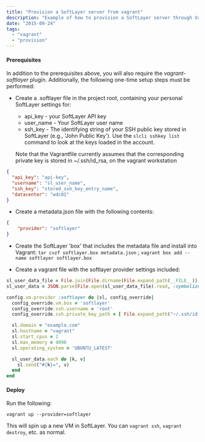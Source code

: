 ```yaml
---
title: "Provision a SoftLayer server from vagrant"
description: "Example of how to provision a SoftLayer server through Vagrant"
date: "2015-09-24"
tags:
  - "vagrant"
  - "provision"
---
```


#### Prerequisites

In addition to the prerequisites above, you will also require the *vagrant-softlayer* plugin.  Additionally, the following one-time setup steps must be performed:

+ Create a .softlayer file in the project root, containing your personal SoftLayer settings for:
    * api_key - your SoftLayer API key
    * user_name - Your SoftLayer user name
    * ssh_key - The identifying string of your SSH public key stored in SoftLayer (e.g., 'John Public Key'). Use the `slcli sshkey list` command to look at the keys loaded in the account.

    Note that the Vagrantfile currently assumes that the corresponding private key is stored in ~/.ssh/id_rsa, on the vagrant workstation

```json
{
  "api_key": "api-key",
  "username": "sl_user_name",
  "ssh_key": "stored_ssh_key_entry_name",
  "datacenter": "wdc01"
}
```

+ Create a metadata.json file with the following contents:
```json
{
    "provider": "softlayer"
}
```

+ Create the SoftLayer 'box' that includes the metadata file and install into Vagrant:
    `tar cvzf softlayer.box metadata.json` ; 
    `vagrant box add --name softlayer softlayer.box`

+ Create a vagrant file with the softlayer provider settings included:
```ruby
sl_user_data_file = File.join(File.dirname(File.expand_path(__FILE__)), '.softlayer')
sl_user_data = JSON.parse(File.open(sl_user_data_file).read, :symbolize_names => true)

config.vm.provider :softlayer do |sl, config_override|
  config_override.vm.box = 'softlayer'
  config_override.ssh.username = 'root'
  config_override.ssh.private_key_path = [ File.expand_path("~/.ssh/id_rsa") ]

  sl.domain = "example.com"
  sl.hostname = "vagrant"
  sl.start_cpus = 2
  sl.max_memory = 4096
  sl.operating_system = 'UBUNTU_LATEST'

  sl_user_data.each do |k, v|
    sl.send("#{k}=", v)
  end
end
```

#### Deploy

Run the following:

`vagrant up --provider=softlayer`

This will spin up a new VM in SoftLayer.  You can `vagrant ssh`, `vagrant destroy`, etc. as normal.
